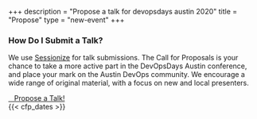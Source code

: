 +++
description = "Propose a talk for devopsdays austin 2020"
title = "Propose"
type = "new-event"
+++
### How Do I Submit a Talk?

<div class="row">
  <div class="col-md-8">
      <p>We use <a href="https://sessionize.com/devopsdays-austin-2020/" target="_blank">Sessionize</a> for talk submissions. The Call for Proposals is your chance to take a more active part in the DevOpsDays Austin conference, and place your mark on the Austin DevOps community. We encourage a wide range of original material, with a focus on new and local presenters.</p>
      <a href="https://sessionize.com/devopsdays-austin-2020/" class="btn btn-primary" target="_blank"><i class="fa fa-file-o fa-lg"></i>&nbsp;&nbsp;&nbsp;Propose a Talk!</a>
  </div>
  <div class="col-md-4">
    {{< cfp_dates >}}
  </div>
</div>